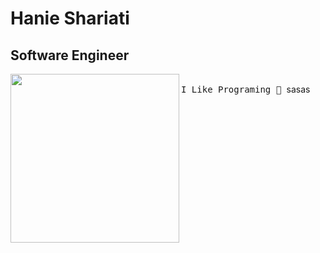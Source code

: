 # Hanie Shariati
## Software Engineer<br>
<img  align="left" width="270" src="https://media1.giphy.com/media/v1.Y2lkPTc5MGI3NjExbXFrb2R4ODhsbTJ6Nm45MHdkZ2hka2h0NzR5eTVuZHNmeTA5bWt5YiZlcD12MV9pbnRlcm5hbF9naWZfYnlfaWQmY3Q9Zw/ZVik7pBtu9dNS/giphy.webp"><samp> <br>
I Like Programing 🙂
</samp>
sasas
